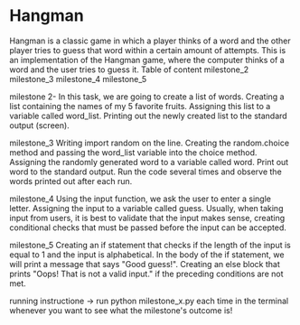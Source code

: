 # Hangman
Hangman is a classic game in which a player thinks of a word and the other player tries to guess that word within a certain amount of attempts.
This is an implementation of the Hangman game, where the computer thinks of a word and the user tries to guess it. 
Table of content
milestone_2
milestone_3
milestone_4
milestone_5

milestone 2- In this task, we are going to create a list of words.
Creating a list containing the names of my 5 favorite fruits.
Assigning this list to a variable called word_list.
Printing out the newly created list to the standard output (screen).

milestone_3
Writing import random on the line. 
Creating the random.choice method and passing the word_list variable into the choice method.
Assigning the randomly generated word to a variable called word.
Print out word to the standard output. Run the code several times and observe the words printed out after each run.

milestone_4
Using the input function, we ask the user to enter a single letter.
Assigning the input to a variable called guess.
Usually, when taking input from users, it is best to validate that the input makes sense, creating conditional checks that must be passed before the input can be accepted.

milestone_5
Creating an if statement that checks if the length of the input is equal to 1 and the input is alphabetical.
In the body of the if statement, we will print a message that says "Good guess!".
Creating an else block that prints "Oops! That is not a valid input." if the preceding conditions are not met.

running instructione -> run python milestone_x.py each time in the terminal whenever you want to see what the milestone's outcome is!

